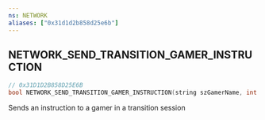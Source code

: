 ```yaml
---
ns: NETWORK
aliases: ["0x31d1d2b858d25e6b"]
---
```

## NETWORK_SEND_TRANSITION_GAMER_INSTRUCTION

```c
// 0x31D1D2B858D25E6B
bool NETWORK_SEND_TRANSITION_GAMER_INSTRUCTION(string szGamerName, int nInstruction, int nInstructionParam, bool Broadcast);
```

Sends an instruction to a gamer in a transition session

